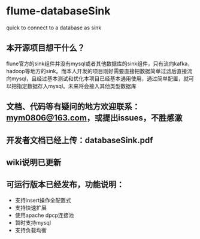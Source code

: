 # flume-databaseSink
quick to connect to a database as sink

## 本开源项目想干什么？
flune官方的sink组件并没有mysql或者其他数据库的sink组件，只有流向kafka，hadoop等地方的sink。而本人开发的项目刚好需要直接把数据简单过滤后直接流向mysql，且经过基本测试和优化本项目已经基本通用使用，通过简单配置，就可以把指定数据存入mysql。未来将会接入其他类型数据库

## 文档、代码等有疑问的地方欢迎联系：mym0806@163.com，或提出issues，不胜感激

## 开发者文档已经上传：databaseSink.pdf

## wiki说明已更新

## 可运行版本已经发布，功能说明：
+ 支持insert操作全配置式
+ 支持快速扩展
+ 使用apache dpcp连接池
+ 暂时支持mysql
+ 支持负载均衡



